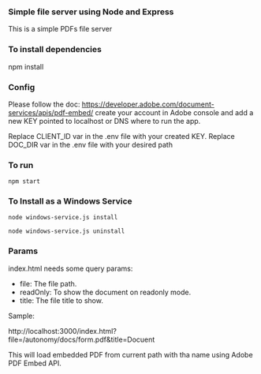 ### Simple file server using Node and Express

This is a simple PDFs file server

### To install dependencies ###

npm install

### Config ###

Please follow the doc: https://developer.adobe.com/document-services/apis/pdf-embed/
create your account in Adobe console and add a new KEY pointed to localhost or DNS where to run the app.

Replace CLIENT_ID var in the .env file with your created KEY.
Replace DOC_DIR var in the .env file with your desired path


### To run ###

`npm start`

### To Install as a Windows Service ###

`node windows-service.js install`

`node windows-service.js uninstall`

### Params ###

index.html needs some query params:

* file: The file path.
* readOnly: To show the document on readonly mode.
* title: The file title to show.

Sample:

http://localhost:3000/index.html?file=/autonomy/docs/form.pdf&title=Docuent

This will load embedded PDF from current path with tha name using Adobe PDF Embed API.